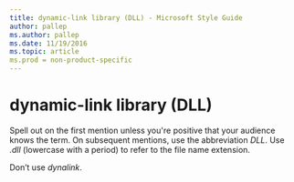 ```yaml
---
title: dynamic-link library (DLL) - Microsoft Style Guide
author: pallep
ms.author: pallep
ms.date: 11/19/2016
ms.topic: article
ms.prod = non-product-specific
---
```


# dynamic-link library (DLL)

Spell
out on the first mention unless you're positive that your audience
knows the term. On subsequent mentions, use the abbreviation *DLL*. Use *.dll* (lowercase with a period) to refer to the file name extension.

Don’t use *dynalink*.
